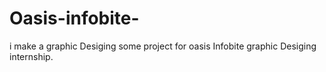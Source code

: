 # Oasis-infobite-
i make a graphic Desiging  some project for oasis Infobite graphic Desiging internship.
